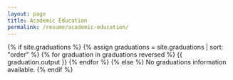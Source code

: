 ```yaml
---
layout: page
title: Academic Education
permalink: /resume/academic-education/
---
```


{% if site.graduations %}
  {% assign graduations = site.graduations | sort: "order" %}
  {% for graduation in graduations reversed %}
    {{ graduation.output }}
  {% endfor %}
{% else %}
  No graduations information available.
{% endif %}